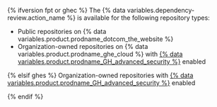 {% ifversion fpt or ghec %}
The {% data variables.dependency-review.action_name %} is available for the following repository types:

* Public repositories on {% data variables.product.prodname_dotcom_the_website %}
* Organization-owned repositories on {% data variables.product.prodname_ghe_cloud %} with [{% data variables.product.prodname_GH_advanced_security %}](/get-started/learning-about-github/about-github-advanced-security) enabled

{% elsif ghes %}
Organization-owned repositories with [{% data variables.product.prodname_GH_advanced_security %}](/get-started/learning-about-github/about-github-advanced-security) enabled

{% endif %}
